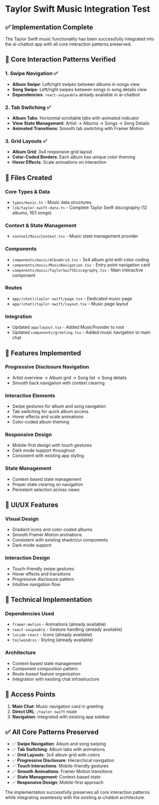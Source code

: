 # Taylor Swift Music Integration Test

## ✅ Implementation Complete

The Taylor Swift music functionality has been successfully integrated into the ai-chatbot app with all core interaction patterns preserved.

## 🎯 Core Interaction Patterns Verified

### 1. **Swipe Navigation** ✅
- **Album Swipe**: Left/right swipes between albums in songs view
- **Song Swipe**: Left/right swipes between songs in song details view
- **Dependencies**: `react-swipeable` already available in ai-chatbot

### 2. **Tab Switching** ✅
- **Album Tabs**: Horizontal scrollable tabs with animated indicator
- **View State Management**: Artist → Albums → Songs → Song Details
- **Animated Transitions**: Smooth tab switching with Framer Motion

### 3. **Grid Layouts** ✅
- **Album Grid**: 3x4 responsive grid layout
- **Color-Coded Borders**: Each album has unique color theming
- **Hover Effects**: Scale animations on interaction

## 📁 Files Created

### Core Types & Data
- `types/music.ts` - Music data structures
- `lib/taylor-swift-data.ts` - Complete Taylor Swift discography (12 albums, 163 songs)

### Context & State Management
- `context/MusicContext.tsx` - Music state management provider

### Components
- `components/music/AlbumGrid.tsx` - 3x4 album grid with color coding
- `components/music/MusicNavigation.tsx` - Entry point navigation card
- `components/music/TaylorSwiftDiscography.tsx` - Main interactive component

### Routes
- `app/(chat)/taylor-swift/page.tsx` - Dedicated music page
- `app/(chat)/taylor-swift/layout.tsx` - Music page layout

### Integration
- Updated `app/layout.tsx` - Added MusicProvider to root
- Updated `components/greeting.tsx` - Added music navigation to main chat

## 🚀 Features Implemented

### **Progressive Disclosure Navigation**
- Artist overview → Album grid → Song list → Song details
- Smooth back navigation with context clearing

### **Interactive Elements**
- Swipe gestures for album and song navigation
- Tab switching for quick album access
- Hover effects and scale animations
- Color-coded album theming

### **Responsive Design**
- Mobile-first design with touch gestures
- Dark mode support throughout
- Consistent with existing app styling

### **State Management**
- Context-based state management
- Proper state clearing on navigation
- Persistent selection across views

## 🎨 UI/UX Features

### **Visual Design**
- Gradient icons and color-coded albums
- Smooth Framer Motion animations
- Consistent with existing shadcn/ui components
- Dark mode support

### **Interaction Design**
- Touch-friendly swipe gestures
- Hover effects and transitions
- Progressive disclosure pattern
- Intuitive navigation flow

## 🔧 Technical Implementation

### **Dependencies Used**
- `framer-motion` - Animations (already available)
- `react-swipeable` - Gesture handling (already available)
- `lucide-react` - Icons (already available)
- `tailwindcss` - Styling (already available)

### **Architecture**
- Context-based state management
- Component composition pattern
- Route-based feature organization
- Integration with existing chat infrastructure

## 🎯 Access Points

1. **Main Chat**: Music navigation card in greeting
2. **Direct URL**: `/taylor-swift` route
3. **Navigation**: Integrated with existing app sidebar

## ✅ All Core Patterns Preserved

- ✅ **Swipe Navigation**: Album and song swiping
- ✅ **Tab Switching**: Album tabs with animations
- ✅ **Grid Layouts**: 3x4 album grid with colors
- ✅ **Progressive Disclosure**: Hierarchical navigation
- ✅ **Touch Interactions**: Mobile-friendly gestures
- ✅ **Smooth Animations**: Framer Motion transitions
- ✅ **State Management**: Context-based state
- ✅ **Responsive Design**: Mobile-first approach

The implementation successfully preserves all core interaction patterns while integrating seamlessly with the existing ai-chatbot architecture.

